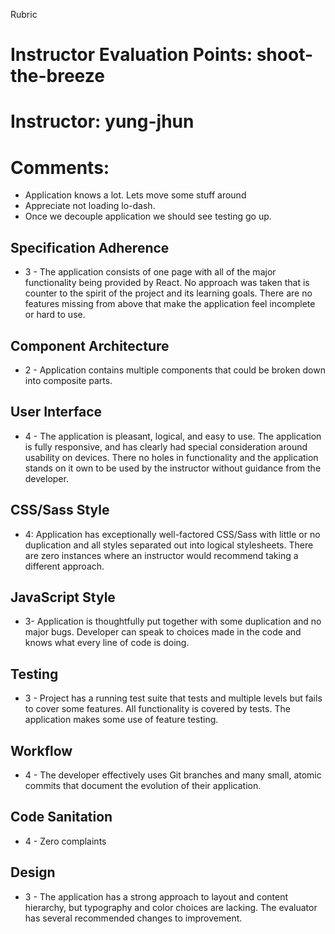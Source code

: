 Rubric
# Instructor Evaluation Points: shoot-the-breeze
# Instructor: yung-jhun
# Comments:

 - Application knows a lot. Lets move some stuff around
 - Appreciate not loading lo-dash.
 - Once we decouple application we should see testing go up.

## Specification Adherence

* 3 - The application consists of one page with all of the major functionality being provided by React. No approach was taken that is counter to the spirit of the project and its learning goals. There are no features missing from above that make the application feel incomplete or hard to use.

## Component Architecture

<!-- * 3 - Application is broken in out into at least 6 components that properly encapsulate functionality. There is no more than one component that could be broken down into composite parts.
 -->
* 2 - Application contains multiple components that could be broken down into composite parts.

## User Interface

* 4 - The application is pleasant, logical, and easy to use. The application is fully responsive, and has clearly had special consideration around usability on devices. There no holes in functionality and the application stands on it own to be used by the instructor without guidance from the developer.

## CSS/Sass Style

* 4: Application has exceptionally well-factored CSS/Sass with little or no duplication and all styles separated out into logical stylesheets. There are zero instances where an instructor would recommend taking a different approach.

## JavaScript Style

* 3- Application is thoughtfully put together with some duplication and no major bugs. Developer can speak to choices made in the code and knows what every line of code is doing.

## Testing

* 3 - Project has a running test suite that tests and multiple levels but fails to cover some features. All functionality is covered by tests. The application makes some use of feature testing.

## Workflow

* 4 - The developer effectively uses Git branches and many small, atomic commits that document the evolution of their application.

## Code Sanitation

* 4 - Zero complaints



## Design

* 3 - The application has a strong approach to layout and content hierarchy, but typography and color choices are lacking. The evaluator has several recommended changes to improvement.
